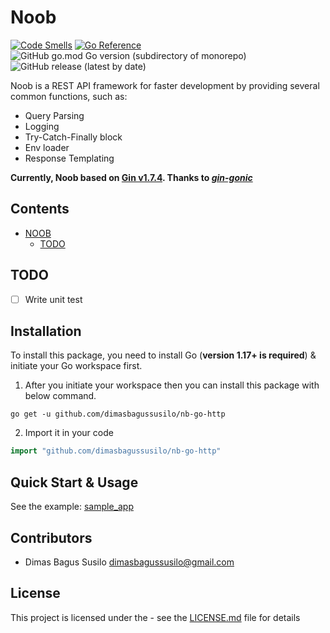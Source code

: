 # Noob

[![Code Smells](https://sonarcloud.io/api/project_badges/measure?project=dimasbagussusilo_nb-go-http&metric=code_smells)](https://sonarcloud.io/summary/new_code?id=dimasbagussusilo_nb-go-http)
[![Go Reference](https://pkg.go.dev/badge/github.com/dimasbagussusilo/nb-go-http.svg)](https://pkg.go.dev/github.com/dimasbagussusilo/nb-go-http)
![GitHub go.mod Go version (subdirectory of monorepo)](https://img.shields.io/github/go-mod/go-version/dimasbagussusilo/nb-go-http?style=flat-square)
![GitHub release (latest by date)](https://img.shields.io/github/v/release/dimasbagussusilo/nb-go-http?style=flat-square)

Noob is a REST API framework for faster development by providing several common functions, such as:
- Query Parsing
- Logging
- Try-Catch-Finally block
- Env loader
- Response Templating

**Currently, Noob based on [Gin v1.7.4](https://github.com/gin-gonic/gin). Thanks to [*gin-gonic*](https://github.com/gin-gonic/gin)**

## Contents

- [NOOB](#noob)
  - [TODO](#todo)

## TODO
- [ ] Write unit test

## Installation

To install this package, you need to install Go (**version 1.17+ is required**) & initiate your Go workspace first.

1. After you initiate your workspace then you can install this package with below command.

```shell
go get -u github.com/dimasbagussusilo/nb-go-http
```

2. Import it in your code

```go
import "github.com/dimasbagussusilo/nb-go-http"
```

## Quick Start & Usage

See the example: [sample_app](examples/sample_app.go)

## Contributors ##

- Dimas Bagus Susilo <dimasbagussusilo@gmail.com>

## License

This project is licensed under the - see the [LICENSE.md](LICENSE.md) file for details